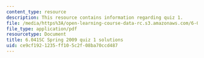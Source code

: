 ```yaml
---
content_type: resource
description: This resource contains information regarding quiz 1.
file: /media/https%3A/open-learning-course-data-rc.s3.amazonaws.com/6-041sc-probabilistic-systems-analysis-and-applied-probability-fall-2013/ce9cf1921235ff105c2f08ba70ccd487_MIT6_041SCF13_qu01_s09_sol.pdf
file_type: application/pdf
resourcetype: Document
title: 6.041SC Spring 2009 quiz 1 solutions
uid: ce9cf192-1235-ff10-5c2f-08ba70ccd487
---
```

